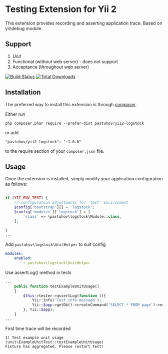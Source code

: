 Testing Extension for Yii 2
===========================

This extension provides recording and asserting application trace. Based on yii\debug module.

Support
-------
1. Unit
2. Functional (without web server) - does not support
3. Acceptance (throughout web server)

[![Build Status](https://travis-ci.org/pastuhov/yii2-logstock.svg)](https://travis-ci.org/pastuhov/yii2-logstock)
[![Total Downloads](https://poser.pugx.org/pastuhov/yii2-logstock/downloads)](https://packagist.org/packages/pastuhov/yii2-logstock)

Installation
------------

The preferred way to install this extension is through [composer](http://getcomposer.org/download/).

Either run

```
php composer.phar require --prefer-dist pastuhov/yii2-logstock
```

or add

```
"pastuhov/yii2-logstock": "~1.0.0"
```

to the require section of your `composer.json` file.

Usage
-----

Once the extension is installed, simply modify your application configuration as follows:

```php
...
if (YII_ENV_TEST) {
    // configuration adjustments for 'test' environment
    $config['bootstrap'][] = 'logstock';
    $config['modules']['logstock'] = [
        'class' => \pastuhov\logstock\Module::class,
    ];

}
...
```

Add `pastuhov\logstock\UnitHelper` to suit config

```yml
modules:
    enabled:
        - pastuhov\logstock\UnitHelper
```

Use assertLog() method in tests
```php
...
    public function testExampleUnitUsage()
    {
        $this->tester->assertLog(function (){
            Yii::info('Test info message');
            Yii::$app->getDb()->createCommand('SELECT * FROM page')->execute();
        }, Yii::$app);
    }
...
```

First time trace will be recorded

```
1) Test example unit usage (unit\ExampleUnitTest::testExampleUnitUsage)
Fixture has aggregated. Please restart test!
```